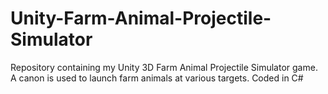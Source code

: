 # Unity-Farm-Animal-Projectile-Simulator
Repository containing my Unity 3D Farm Animal Projectile Simulator game. A canon is used to launch farm animals at various targets. Coded in C#
